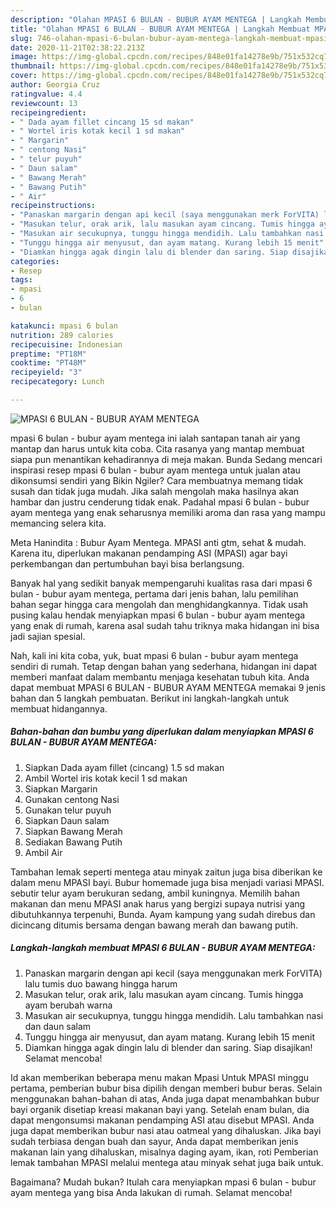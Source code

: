 ```yaml
---
description: "Olahan MPASI 6 BULAN - BUBUR AYAM MENTEGA | Langkah Membuat MPASI 6 BULAN - BUBUR AYAM MENTEGA Yang Menggugah Selera"
title: "Olahan MPASI 6 BULAN - BUBUR AYAM MENTEGA | Langkah Membuat MPASI 6 BULAN - BUBUR AYAM MENTEGA Yang Menggugah Selera"
slug: 746-olahan-mpasi-6-bulan-bubur-ayam-mentega-langkah-membuat-mpasi-6-bulan-bubur-ayam-mentega-yang-menggugah-selera
date: 2020-11-21T02:38:22.213Z
image: https://img-global.cpcdn.com/recipes/848e01fa14278e9b/751x532cq70/mpasi-6-bulan-bubur-ayam-mentega-foto-resep-utama.jpg
thumbnail: https://img-global.cpcdn.com/recipes/848e01fa14278e9b/751x532cq70/mpasi-6-bulan-bubur-ayam-mentega-foto-resep-utama.jpg
cover: https://img-global.cpcdn.com/recipes/848e01fa14278e9b/751x532cq70/mpasi-6-bulan-bubur-ayam-mentega-foto-resep-utama.jpg
author: Georgia Cruz
ratingvalue: 4.4
reviewcount: 13
recipeingredient:
- " Dada ayam fillet cincang 15 sd makan"
- " Wortel iris kotak kecil 1 sd makan"
- " Margarin"
- " centong Nasi"
- " telur puyuh"
- " Daun salam"
- " Bawang Merah"
- " Bawang Putih"
- " Air"
recipeinstructions:
- "Panaskan margarin dengan api kecil (saya menggunakan merk ForVITA) lalu tumis duo bawang hingga harum"
- "Masukan telur, orak arik, lalu masukan ayam cincang. Tumis hingga ayam berubah warna"
- "Masukan air secukupnya, tunggu hingga mendidih. Lalu tambahkan nasi dan daun salam"
- "Tunggu hingga air menyusut, dan ayam matang. Kurang lebih 15 menit"
- "Diamkan hingga agak dingin lalu di blender dan saring. Siap disajikan! Selamat mencoba!"
categories:
- Resep
tags:
- mpasi
- 6
- bulan

katakunci: mpasi 6 bulan 
nutrition: 289 calories
recipecuisine: Indonesian
preptime: "PT18M"
cooktime: "PT48M"
recipeyield: "3"
recipecategory: Lunch

---
```



![MPASI 6 BULAN - BUBUR AYAM MENTEGA](https://img-global.cpcdn.com/recipes/848e01fa14278e9b/751x532cq70/mpasi-6-bulan-bubur-ayam-mentega-foto-resep-utama.jpg)


mpasi 6 bulan - bubur ayam mentega ini ialah santapan tanah air yang mantap dan harus untuk kita coba. Cita rasanya yang mantap membuat siapa pun menantikan kehadirannya di meja makan.
Bunda Sedang mencari inspirasi resep mpasi 6 bulan - bubur ayam mentega untuk jualan atau dikonsumsi sendiri yang Bikin Ngiler? Cara membuatnya memang tidak susah dan tidak juga mudah. Jika salah mengolah maka hasilnya akan hambar dan justru cenderung tidak enak. Padahal mpasi 6 bulan - bubur ayam mentega yang enak seharusnya memiliki aroma dan rasa yang mampu memancing selera kita.

Meta Hanindita : Bubur Ayam Mentega. MPASI anti gtm, sehat &amp; mudah. Karena itu, diperlukan makanan pendamping ASI (MPASI) agar bayi perkembangan dan pertumbuhan bayi bisa berlangsung.

Banyak hal yang sedikit banyak mempengaruhi kualitas rasa dari mpasi 6 bulan - bubur ayam mentega, pertama dari jenis bahan, lalu pemilihan bahan segar hingga cara mengolah dan menghidangkannya. Tidak usah pusing kalau hendak menyiapkan mpasi 6 bulan - bubur ayam mentega yang enak di rumah, karena asal sudah tahu triknya maka hidangan ini bisa jadi sajian spesial.


Nah, kali ini kita coba, yuk, buat mpasi 6 bulan - bubur ayam mentega sendiri di rumah. Tetap dengan bahan yang sederhana, hidangan ini dapat memberi manfaat dalam membantu menjaga kesehatan tubuh kita. Anda dapat membuat MPASI 6 BULAN - BUBUR AYAM MENTEGA memakai 9 jenis bahan dan 5 langkah pembuatan. Berikut ini langkah-langkah untuk membuat hidangannya.

<!--inarticleads1-->

##### Bahan-bahan dan bumbu yang diperlukan dalam menyiapkan MPASI 6 BULAN - BUBUR AYAM MENTEGA:

1. Siapkan  Dada ayam fillet (cincang) 1.5 sd makan
1. Ambil  Wortel iris kotak kecil 1 sd makan
1. Siapkan  Margarin
1. Gunakan  centong Nasi
1. Gunakan  telur puyuh
1. Siapkan  Daun salam
1. Siapkan  Bawang Merah
1. Sediakan  Bawang Putih
1. Ambil  Air


Tambahan lemak seperti mentega atau minyak zaitun juga bisa diberikan ke dalam menu MPASI bayi. Bubur homemade juga bisa menjadi variasi MPASI. sebutir telur ayam berukuran sedang, ambil kuningnya. Memilih bahan makanan dan menu MPASI anak harus yang bergizi supaya nutrisi yang dibutuhkannya terpenuhi, Bunda. Ayam kampung yang sudah direbus dan dicincang ditumis bersama dengan bawang merah dan bawang putih. 

<!--inarticleads2-->

##### Langkah-langkah membuat MPASI 6 BULAN - BUBUR AYAM MENTEGA:

1. Panaskan margarin dengan api kecil (saya menggunakan merk ForVITA) lalu tumis duo bawang hingga harum
1. Masukan telur, orak arik, lalu masukan ayam cincang. Tumis hingga ayam berubah warna
1. Masukan air secukupnya, tunggu hingga mendidih. Lalu tambahkan nasi dan daun salam
1. Tunggu hingga air menyusut, dan ayam matang. Kurang lebih 15 menit
1. Diamkan hingga agak dingin lalu di blender dan saring. Siap disajikan! Selamat mencoba!


Id akan memberikan beberapa menu makan Mpasi Untuk MPASI minggu pertama, pemberian bubur bisa dipilih dengan memberi bubur beras. Selain menggunakan bahan-bahan di atas, Anda juga dapat menambahkan bubur bayi organik disetiap kreasi makanan bayi yang. Setelah enam bulan, dia dapat mengonsumsi makanan pendamping ASI atau disebut MPASI. Anda juga dapat memberikan bubur nasi atau oatmeal yang dihaluskan. Jika bayi sudah terbiasa dengan buah dan sayur, Anda dapat memberikan jenis makanan lain yang dihaluskan, misalnya daging ayam, ikan, roti Pemberian lemak tambahan MPASI melalui mentega atau minyak sehat juga baik untuk. 

Bagaimana? Mudah bukan? Itulah cara menyiapkan mpasi 6 bulan - bubur ayam mentega yang bisa Anda lakukan di rumah. Selamat mencoba!
